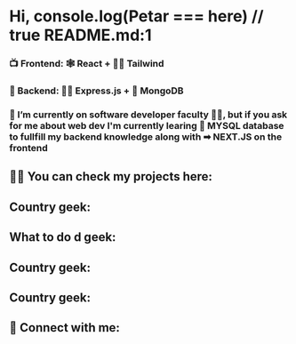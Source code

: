 <h1>Hi, console.log(Petar === here) // true README.md:1</h1>
<h3>📺 Frontend: 🕸 React + 🏄‍♀️ Tailwind </h3>
<h3>💾 Backend: 🏃‍♂️ Express.js + 🍃 MongoDB</h3>


<h3>🌱 I’m currently on software developer faculty 👨‍💻, but if you ask for me about web dev I'm currently learing 🐬 MYSQL database to fullfill my backend knowledge along with ➡ NEXT.JS on the frontend</h2>
<h2>👨‍💻 You can check my projects here:</h2>
<h2>Country geek: </h2>
<h2>What to do d geek: </h2>
<h2>Country geek: </h2>
<h2>Country geek: </h2>

<h2> 🤳 Connect with me:</h2>





<!--
[<img align="left" alt="JoshMadakor | LinkedIn" width="22px" src="https://cdn.jsdelivr.net/npm/simple-icons@v3/icons/linkedin.svg" />][linkedin]
[linkedin]: https://linkedin.com/in/joshmadakor
Here are some ideas to get you started:

- 🔭 I’m currently working on ...
- 🌱 I’m currently learning ...
- 👯 I’m looking to collaborate on ...
- 🤔 I’m looking for help with ...
- 💬 Ask me about ...
- 📫 How to reach me: ...
- 😄 Pronouns: ...
- ⚡ Fun fact: ...
-->
